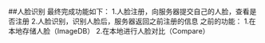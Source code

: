 
##人脸识别
	最终完成功能如下：
		1.人脸注册，向服务器提交自己的人脸，查看是否注册
		2.人脸识别，识别人脸后，服务器返回之前注册的信息
	之前的功能：
		1.在本地存储人脸（ImageDB）
		2.在本地进行人脸对比（Compare）
		